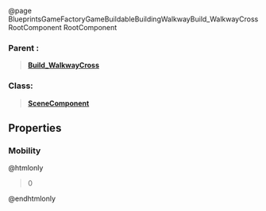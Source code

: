 @page BlueprintsGameFactoryGameBuildableBuildingWalkwayBuild_WalkwayCrossRootComponent RootComponent
### Parent :
<b><a href="_blueprints_game_factory_game_buildable_building_walkway_build__walkway_cross.html"><blockquote>Build_WalkwayCross</blockquote></a></b>
### Class:
<b><a href="_class_script_scene_component.html"><blockquote>SceneComponent</blockquote></a></b>
## Properties
### Mobility
@htmlonly
<blockquote>0</blockquote>
@endhtmlonly

